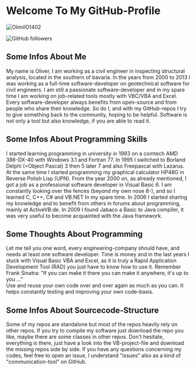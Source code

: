 # Welcome To My GitHub-Profile  
  
<p align="left"> <img src="https://komarev.com/ghpvc/?username=OlimilO1402&label=Profile%20views&color=0e75b6&style=flat" alt="OlimilO1402" /> </p>

![GitHub followers](https://img.shields.io/github/followers/OlimilO1402?style=social)
  
## Some Infos About Me  
My name is Oliver, I am working as a civil engineer in inspecting structural analysis, located in the southern of bavaria.
In the years from 2000 to 2013 I was working as a full-time software-developer on geotechnical software for civil engineers. 
I am still a passionate software-developer and in my spare time I am working on job-related tools mostly with VBC/VBA and Excel.
Every software-developer always benefits from open-source and from people who share their knowledge. 
So do I, and with my GitHub-repos I try to give something back to the community, hoping to be helpful.
Software is not only a tool but also knowledge, if you are able to read it.
  
## Some Infos About Programming Skills  
I started learning programming in university in 1993 on a comtech AMD 386-DX-40 with Windows 3.1 and Fortran 77. 
In 1995 I switched to Borland Delphi (=Object Pascal) 3 then 5 later 7 and also Freepascal with Lazarus.
At the same time I started programming my graphical calculator HP48G in Reverse Polish Lisp (UPN).
From the year 2000 on, as already mentioned, I got a job as a professional software developer in Visual Basic 6.
I am constantly looking over the fences (beyond my own nose 8-), and so I learned C, C++, C# and VB.NET In my spare time.
In 2006 I started sharing my knowledge and to benefit from others in forums about programming, mainly at ActiveVB.de.
In 2009 I found Jabaco a Basic to Java compiler, it was very useful to become acquainted with the Java framework.
  
## Some Thoughts About Programming  
Let me tell you one word, every engineering-company should have, and needs at least one software developer. 
Time is money and in the last years I stuck with Visual Basic VBA and Excel, as it is truly a Rapid Application Development Tool 
(RAD) you just have to know how to use it. Remember Frank Sinatra: "If you can make it there you can make it anywhere, it's up to you ..."  
Use and reuse your own code over and over again as much as you can. It helps constantly testing and improving your own code-basis.
  
## Some Infos About Sourcecode-Structure  
Some of my repos are standalone but most of the repos heavily rely on other repos. 
If you try to compile my software just download the repo you like, maybe there are some classes in other repos. 
Don't hesitate, everything is there, just have a look into the VB-project-file and download the missing repos side by side. 
If you have any questions concerning my codes, feel free to open an issue, I understand "issues" also as a kind of "communication-tool" on GitHub. 
  